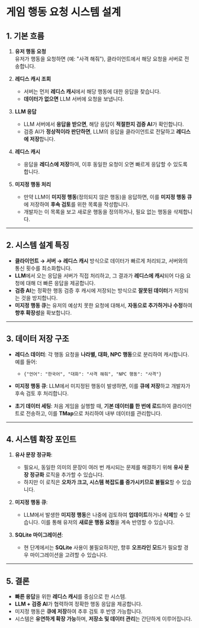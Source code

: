
# 게임 행동 요청 시스템 설계

## 1. 기본 흐름

1. **유저 행동 요청**  
   유저가 행동을 요청하면 (예: "사격 해줘"), 클라이언트에서 해당 요청을 서버로 전송합니다.

2. **레디스 캐시 조회**  
   - 서버는 먼저 **레디스 캐시**에서 해당 행동에 대한 응답을 찾습니다.
   - **데이터가 없으면** LLM 서버에 요청을 보냅니다.

3. **LLM 응답**  
   - LLM 서버에서 **응답을 받으면**, 해당 응답이 **적절한지 검증 AI**가 확인합니다.
   - 검증 AI가 **정상적이라 판단하면**, LLM의 응답을 클라이언트로 전달하고 **레디스에 저장**합니다.

4. **레디스 캐시**  
   - 응답을 **레디스에 저장**하여, 이후 동일한 요청이 오면 빠르게 응답할 수 있도록 합니다.

5. **미지정 행동 처리**  
   - 만약 LLM이 **미지정 행동**(정의되지 않은 행동)을 응답하면, 이를 **미지정 행동 큐**에 저장하여 **후속 검토**를 위한 목록을 작성합니다.  
   - 개발자는 이 목록을 보고 새로운 행동을 정의하거나, 필요 없는 행동을 삭제합니다.

---

## 2. 시스템 설계 특징

- **클라이언트 → 서버 → 레디스 캐시** 방식으로 데이터가 빠르게 처리되고, 서버와의 통신 횟수를 최소화합니다.
- **LLM**에서 오는 응답을 서버가 직접 처리하고, 그 결과가 **레디스에 캐시**되어 다음 요청에 대해 더 빠른 응답을 제공합니다.
- **검증 AI**는 정확한 행동 검증 후 캐시에 저장되는 방식으로 **잘못된 데이터**가 저장되는 것을 방지합니다.
- **미지정 행동 큐**는 유저의 예상치 못한 요청에 대해서, **자동으로 추가하거나 수정**하여 **향후 확장성**을 확보합니다.

---

## 3. 데이터 저장 구조

- **레디스 데이터**: 각 행동 요청을 **나라별, 대화, NPC 행동**으로 분리하여 캐시합니다. 예를 들어:
  - `{"언어": "한국어", "대화": "사격 해줘", "NPC 행동": "사격"}`

- **미지정 행동 큐**: LLM에서 미지정된 행동이 발생하면, 이를 **큐에 저장**하고 개발자가 후속 검토 후 처리합니다.

- **초기 데이터 세팅**: 처음 게임을 실행할 때, **기본 데이터를 한 번에 로드**하여 클라이언트로 전송하고, 이를 **TMap**으로 처리하여 내부 데이터를 관리합니다.

---

## 4. 시스템 확장 포인트

1. **유사 문장 정규화**:  
   - 필요시, 동일한 의미의 문장이 여러 번 캐시되는 문제를 해결하기 위해 **유사 문장 정규화** 로직을 추가할 수 있습니다.  
   - 하지만 이 로직은 **오차가 크고, 시스템 복잡도를 증가시키므로 불필요**할 수 있습니다.

2. **미지정 행동 큐**:  
   - LLM에서 발생한 **미지정 행동**은 나중에 검토하여 **업데이트**하거나 **삭제**할 수 있습니다. 이를 통해 유저의 **새로운 행동 요청**을 계속 반영할 수 있습니다.

3. **SQLite 마이그레이션**:  
   - 현 단계에서는 **SQLite** 사용이 불필요하지만, 향후 **오프라인 모드**가 필요할 경우 마이그레이션을 고려할 수 있습니다.

---

## 5. 결론

- **빠른 응답**을 위한 **레디스 캐시**를 중심으로 한 시스템.
- **LLM + 검증 AI**가 협력하여 정확한 행동 응답을 제공합니다.
- 미지정 행동은 **큐에 저장**하여 추후 검토 후 반영 가능합니다.
- 시스템은 **유연하게 확장 가능**하며, **저장소 및 데이터 관리**는 간단하게 이루어집니다.
